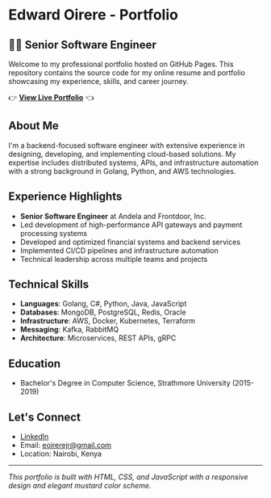 # Edward Oirere - Portfolio

## 👨‍💻 Senior Software Engineer

Welcome to my professional portfolio hosted on GitHub Pages. This repository contains the source code for my online resume and portfolio showcasing my experience, skills, and career journey.

👉 **[View Live Portfolio](https://edoirere.github.io)** 👈

## About Me

I'm a backend-focused software engineer with extensive experience in designing, developing, and implementing cloud-based solutions. My expertise includes distributed systems, APIs, and infrastructure automation with a strong background in Golang, Python, and AWS technologies.

## Experience Highlights

- **Senior Software Engineer** at Andela and Frontdoor, Inc.
- Led development of high-performance API gateways and payment processing systems
- Developed and optimized financial systems and backend services
- Implemented CI/CD pipelines and infrastructure automation
- Technical leadership across multiple teams and projects

## Technical Skills

- **Languages**: Golang, C#, Python, Java, JavaScript
- **Databases**: MongoDB, PostgreSQL, Redis, Oracle
- **Infrastructure**: AWS, Docker, Kubernetes, Terraform
- **Messaging**: Kafka, RabbitMQ
- **Architecture**: Microservices, REST APIs, gRPC

## Education

- Bachelor's Degree in Computer Science, Strathmore University (2015-2019)

## Let's Connect

- [LinkedIn](https://www.linkedin.com/in/oirere-jr/)
- Email: eoirerejr@gmail.com
- Location: Nairobi, Kenya

---

*This portfolio is built with HTML, CSS, and JavaScript with a responsive design and elegant mustard color scheme.* 